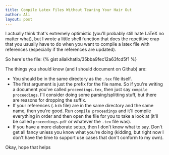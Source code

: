 ```yaml
---
title: Compile Latex Files Without Tearing Your Hair Out
author: Ali
layout: post
---
```

I actually think that's extremely optimistic (you'll probably still hate LaTeX no matter what), but I wrote a little shell function that does the repetitive crap that you usually have to do when you want to compile a latex file with references (especially if the references are updated).

So here's the file:
{% gist alialkhatib/35bba9fec12a63fcd5f1 %}

The things you should know (and I should document on Github) are:

- You should be in the same directory as the `.tex` file itself.
- The first argument is just the prefix for the file name. So if you're writing a document you've called `proceedings.tex`, then just say `compile proceedings`. I'll consider doing some parsing/splitting stuff, but there are reasons for dropping the suffix.
- If your references (`.bib` file) are in the same directory and the same name, then you're good. Run `compile proceedings` and it'll compile everything in order and then open the file for you to take a look at (it'll be called `proceedings.pdf` or whatever the `.tex` file was).
- If you have a more elaborate setup, then I don't know what to say. Don't get all fancy unless you know what you're doing (kidding, but right now I don't have the time to support use cases that don't conform to my own).

Okay, hope that helps